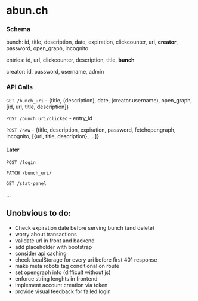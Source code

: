 # abun.ch

### Schema

bunch: id, title, description, date, expiration, clickcounter, uri, **creator**, password, open_graph, incognito

entries: id, url, clickcounter, description, title, **bunch**

creator: id, password, username, admin

### API Calls

`GET /bunch_uri` - {title, (description), date, (creator.username), open_graph, [id, url, title, description]}

`POST /bunch_uri/clicked` - entry_id

`POST /new` - {title, description, expiration, password, fetchopengraph, incognito, [{url, title, description}, ...]}


#### Later
`POST /login` 

`PATCH /bunch_uri/`

`GET /stat-panel`

...

## Unobvious to do:
* Check expiration date before serving bunch (and delete)
* worry about transactions
* validate url in front and backend
* add placeholder with bootstrap
* consider api caching
* check localStorage for every uri before first 401 response
* make meta robots tag conditional on route
* set opengraph info (difficult without js)
* enforce string lenghts in frontend
* implement account creation via token
* provide visual feedback for failed login